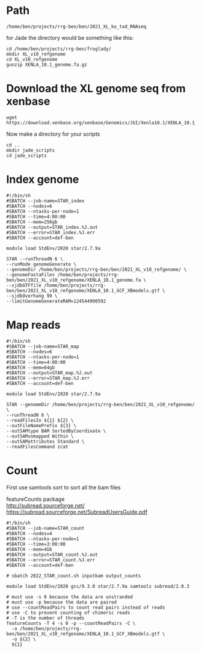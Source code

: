 # Path
```
/home/ben/projects/rrg-ben/ben/2021_XL_ko_tad_RNAseq
```
for Jade the directory would be something like this:


```
cd /home/ben/projects/rrg-ben/froglady/
mkdir XL_v10_refgenome
cd XL_v10_refgenome
gunzip XENLA_10.1_genome.fa.gz
```

# Download the XL genome seq from xenbase
```
wget https://download.xenbase.org/xenbase/Genomics/JGI/Xenla10.1/XENLA_10.1_genome.fa.gz
```

Now make a directory for your scripts
```
cd ..
mkdir jade_scripts
cd jade_scripts
```

# Index genome

```
#!/bin/sh
#SBATCH --job-name=STAR_index
#SBATCH --nodes=6
#SBATCH --ntasks-per-node=1
#SBATCH --time=4:00:00
#SBATCH --mem=256gb
#SBATCH --output=STAR_index.%J.out
#SBATCH --error=STAR_index.%J.err
#SBATCH --account=def-ben

module load StdEnv/2020 star/2.7.9a

STAR --runThreadN 6 \
--runMode genomeGenerate \
--genomeDir /home/ben/projects/rrg-ben/ben/2021_XL_v10_refgenome/ \
--genomeFastaFiles /home/ben/projects/rrg-ben/ben/2021_XL_v10_refgenome/XENLA_10.1_genome.fa \
--sjdbGTFfile /home/ben/projects/rrg-ben/ben/2021_XL_v10_refgenome/XENLA_10.1_GCF_XBmodels.gtf \
--sjdbOverhang 99 \
--limitGenomeGenerateRAM=124544990592
```

# Map reads
```
#!/bin/sh
#SBATCH --job-name=STAR_map
#SBATCH --nodes=6
#SBATCH --ntasks-per-node=1
#SBATCH --time=4:00:00
#SBATCH --mem=64gb
#SBATCH --output=STAR_map.%J.out
#SBATCH --error=STAR_map.%J.err
#SBATCH --account=def-ben

module load StdEnv/2020 star/2.7.9a

STAR --genomeDir /home/ben/projects/rrg-ben/ben/2021_XL_v10_refgenome/ \
--runThreadN 6 \
--readFilesIn ${1} ${2} \
--outFileNamePrefix ${3} \
--outSAMtype BAM SortedByCoordinate \
--outSAMunmapped Within \
--outSAMattributes Standard \
--readFilesCommand zcat
```

# Count
First use samtools sort to sort all the bam files

featureCounts package  
http://subread.sourceforge.net/  
https://subread.sourceforge.net/SubreadUsersGuide.pdf

```
#!/bin/sh
#SBATCH --job-name=STAR_count
#SBATCH --nodes=4
#SBATCH --ntasks-per-node=1
#SBATCH --time=3:00:00
#SBATCH --mem=4Gb
#SBATCH --output=STAR_count.%J.out
#SBATCH --error=STAR_count.%J.err
#SBATCH --account=def-ben

# sbatch 2022_STAR_count.sh inputbam output_counts

module load StdEnv/2020 gcc/9.3.0 star/2.7.9a samtools subread/2.0.3

# must use -s 0 because the data are unstranded
# must use -p because the data are paired
# use --countReadPairs to count read pairs instead of reads
# use -C to prevent counting of chimeric reads
# -T is the number of threads
featureCounts -T 4 -s 0 -p --countReadPairs -C \
  -a /home/ben/projects/rrg-ben/ben/2021_XL_v10_refgenome/XENLA_10.1_GCF_XBmodels.gtf \
  -o ${2} \
  ${1}

```


